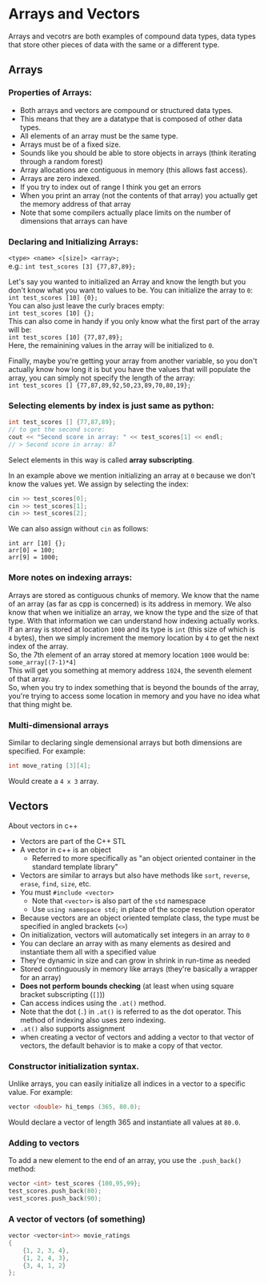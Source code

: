 # Arrays and Vectors

Arrays and vecotrs are both examples of compound data types, data types that store other pieces of data with the same or a different type.

## Arrays

### Properties of Arrays:
* Both arrays and vectors are compound or structured data types. 
* This means that they are a datatype that is composed of other data types. 
* All elements of an array must be the same type.
* Arrays must be of a fixed size.  
* Sounds like you should be able to store objects in arrays (think iterating through a random forest)
* Array allocations are contiguous in memory (this allows fast access).
* Arrays are zero indexed.
* If you try to index out of range I think you get an errors
* When you print an array (not the contents of that array) you actually get the memory address of that array
* Note that some compilers actually place limits on the number of dimensions that arrays can have

### Declaring and Initializing Arrays:
`<type> <name> <[size]> <array>;`  
e.g.:
`int test_scores [3] {77,87,89};`  

Let's say you wanted to initialized an Array and know the length but you don't know what you want to values to be. You can initialize the array to `0`:  
`int test_scores [10] {0};`  
You can also just leave the curly braces empty:  
`int test_scores [10] {};`  
This can also come in handy if you only know what the first part of the array will be:  
`int test_scores [10] {77,87,89};`  
Here, the remainining values in the array will be initialized to `0`.  

Finally, maybe you're getting your array from another variable, so you don't actually know how long it is but you have the values that will populate the array, you can simply not specify the length of the array:  
`int test_scores [] {77,87,89,92,50,23,89,70,80,19};`

### Selecting elements by index is just same as python:  
``` c++
int test_scores [] {77,87,89};
// to get the second score:
cout << "Second score in array: " << test_scores[1] << endl;
// > Second score in array: 87

```
Select elements in this way is called **array subscripting**.

In an example above we mention initializing an array at `0` because we don't know the values yet. We assign by selecting the index:  
``` c++
cin >> test_scores[0];
cin >> test_scores[1];
cin >> test_scores[2];
```

We can also assign without `cin` as follows:  
```
int arr [10] {};
arr[0] = 100;
arr[9] = 1000;
```

### More notes on indexing arrays:  
Arrays are stored as contiguous chunks of memory. We know that the name of an array (as far as cpp is concerned) is its address in memory. We also know that when we initialize an array, we know the type and the size of that type. With that information we can understand how indexing actually works.  
If an array is stored at location `1000` and its type is `int` (this size of which is `4` bytes), then we simply increment the memory location by `4` to get the next index of the array.  
So, the 7th element of an array stored at memory location `1000` would be:  
`some_array[(7-1)*4]`  
This will get you something at memory address `1024`, the seventh element of that array.  
So, when you try to index something that is beyond the bounds of the array, you're trying to access some location in memory and you have no idea what that thing might be.

### Multi-dimensional arrays
Similar to declaring single demensional arrays but both dimensions are specified. For example:  
``` c++
int move_rating [3][4];
```
Would create a `4 x 3` array.

## Vectors

About vectors in c++
* Vectors are part of the C++ STL
* A vector in c++ is an object
    * Referred to more specifically as "an object oriented container in the standard template library"
* Vectors are similar to arrays but also have methods like `sort`, `reverse`, `erase`, `find`, `size`, etc.
* You must `#include <vector>`
    * Note that `<vector>` is also part of the `std` namespace
    * Use `using namespace std;` in place of the scope resolution operator
* Because vectors are an object oriented template class, the type must be specified in angled brackets (`<>`) 
* On initialization, vectors will automatically set integers in an array to `0`
* You can declare an array with as many elements as desired and instantiate them all with a specified value
* They're dynamic in size and can grow in shrink in run-time as needed
* Stored continguously in memory like arrays (they're basically a wrapper for an array)
* **Does not perform bounds checking** (at least when using square bracket subscripting (`[]`))
* Can access indices using the `.at()` method.
* Note that the dot (`.`) in `.at()` is referred to as the dot operator. This method of indexing also uses zero indexing.
* `.at()` also supports assignment
* when creating a vector of vectors and adding a vector to that vector of vectors, the default behavior is to make a copy of that vector.

### Constructor initialization syntax. 
Unlike arrays, you can easily initialize all indices in a vector to a specific value. For example:  
``` c++
vector <double> hi_temps (365, 80.0);
```
Would declare a vector of length 365 and instantiate all values at `80.0`.

### Adding to vectors 
To add a new element to the end of an array, you use the `.push_back()` method:  
``` c++
vector <int> test_scores {100,95,99};
test_scores.push_back(80);
vest_scores.push_back(90);
```

### A vector of vectors (of something)
``` c++
vector <vector<int>> movie_ratings 
{
    {1, 2, 3, 4},
    {1, 2, 4, 3},
    {3, 4, 1, 2}
};
```

